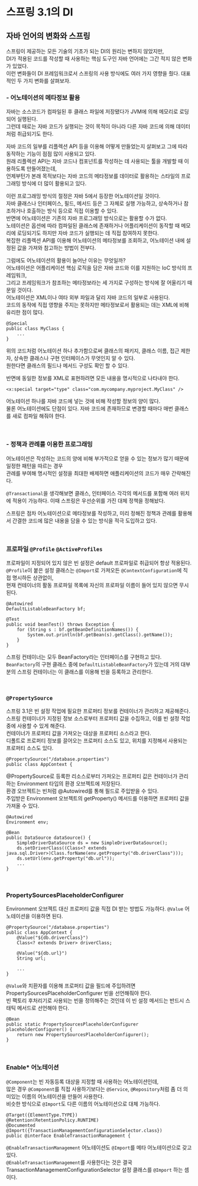 # 스프링 3.1의 DI      

## 자바 언어의 변화와 스프링       
스프링이 제공하는 모든 기술의 기초가 되는 DI의 원리는 변하지 않았지만,                 
DI가 적용된 코드를 작성할 때 사용하는 핵심 도구인 자바 언어에는 그간 적지 않은 변화가 있었다.         
이런 변화들이 DI 프레임워크로서 스프링의 사용 방식에도 여러 가지 영향을 줬다. 대표적인 두 가지 변화를 살펴보자.              

### - 어노테이션의 메타정보 활용             
자바는 소스코드가 컴파일된 후 클래스 파일에 저장됐다가 JVM에 의해 메모리로 로딩되어 실행된다.       
그런데 때로는 자바 코드가 실행되는 것이 목적이 아니라 다른 자바 코드에 의해 데이터처럼 취급되기도 한다.                      

자바 코드의 일부를 리플렉션 API 등을 이용해 어떻게 만들었는지 살펴보고 그에 따라 동작하는 기능이 점점 많이 사용되고 있다.            
원래 리플렉션 API는 자바 코드나 컴포넌트를 작성하는 데 사용되는 툴을 개발할 때 이용하도록 만들어졌는데,        
언제부턴가 본래 목적보다는 자바 코드의 메타정보를 데이터로 활용하는 스타일의 프로그래밍 방식에 더 많이 활용되고 있다.               

이런 프로그래밍 방식의 절정은 자바 5에서 등장한 어노테이션일 것이다.              
자바 클래스나 인터페이스, 필드, 메서드 등은 그 자체로 실행 가능하고, 상속하거나 참조하거나 호출하는 방식 등으로 직접 이용할 수 있다.        
반면에 어노테이션은 기존의 자바 프로그래밍 방식으로는 활용할 수가 없다.           
노테이션은 옵션에 따라 컴파일된 클래스에 존재하거나 어플리케이션이 동작할 때 메모리에 로딩되기도 하지만 자바 코드가 실행되는 데 직접 참여하지 못한다.          
복잡한 리플렉션 API를 이용해 어노테이션의 메타정보를 조회하고, 어노테이션 내에 설정된 값을 가져와 참고하는 방법이 전부다.                

그럼에도 어노테이션의 활용이 늘어난 이유는 무엇일까?           
어노테이션은 어플리케이션 핵심 로직을 담은 자바 코드와 이를 지원하는 IoC 방식의 프레임워크,                
그리고 프레임워크가 참조하는 메타정보라는 세 가지로 구성하는 방식에 잘 어울리기 때문일 것이다.          
어노테이션은 XML이나 여타 외부 파일과 달리 자바 코드의 일부로 사용된다.                
코드의 동작에 직접 영향을 주지는 못하지만 메타정보로서 활용되는 데는 XML에 비해 유리한 점이 많다.                

```  
@Special 
public class MyClass {
    ...
}
```   

위의 코드처럼 어노테이션 하나 추가함으로써 클래스의 패키지, 클래스 이름, 접근 제한자, 상속한 클래스나 구현 인터페이스가 무엇인지 알 수 있다.      
원한다면 클래스의 필드나 메서드 구성도 확인 할 수 있다.        

반면에 동일한 정보를 XML로 표현하려면 모든 내용을 명시적으로 나타내야 한다.  

```  
<x:special target="type" class="com.mycompany.myproject.MyClass" />
```  

어노테이션 하나를 자바 코드에 넣는 것에 비해 작성할 정보의 양이 많다.            
물론 어노테이션에도 단점이 있다. 자바 코드에 존재하므로 변경할 때마다 매번 클래스를 새로 컴파일 해줘야 한다.       

<br />    

### - 정책과 관례를 이용한 프로그래밍        
어노테이션은 작성하는 코드의 양에 비해 부가적으로 얻을 수 있는 정보가 많기 때문에 일정한 패턴을 따르는 경우        
관례를 부여해 명시적인 설정을 최대한 배제하면 애플리케이션의 코드가 매우 간략해진다.       

`@Transactional`을 생각해보면 클래스, 인터페이스 각각의 메서드를 포함해 여러 위치에 적용이 가능하다. 이때 스프링은 우선순위를 가진 대체 정책을 정해놨다.        

스프링은 점차 어노테이션으로 메타정보를 작성하고, 미리 정해진 정책과 관례를 활용해서 간결한 코드에 많은 내용을 담을 수 있는 방식을 적극 도입하고 있다.           

<br />    

### 프로파일 `@Profile` `@ActiveProfiles`         
프로파일이 지정되어 있지 않은 빈 설정은 default 프로파일로 취급되어 항상 적용된다.              
`@Profile`이 붙은 설정 클래스는 `@Import`로 가져오든 `@ContextConfiguration`에 직접 명시하든 상관없이,     
현재 컨테이너의 활동 프로파일 목록에 자신의 프로파일 이름이 들어 있지 않으면 무시된다.  

```  
@Autowired
DefaultListableBeanFactory bf;

@Test
public void beanTest() throws Exception {
    for (String s : bf.getBeanDefinitionNames()) {
        System.out.println(bf.getBean(s).getClass().getName());
    }
}
```  

스프링 컨테이너는 모두 BeanFactory라는 인터페이스를 구현하고 있다.       
`BeanFactory`의 구현 클래스 중에 `DefaultListableBeanFactory`가 있는데 거의 대부분의 스프링 컨테이너는 이 클래스를 이용해 빈을 등록하고 관리한다.      

    
<br />    

### `@PropertySource`      
스프링 3.1은 빈 설정 작업에 필요한 프로퍼티 정보를 컨테이너가 관리하고 제공해준다.   
스프링 컨테이너가 지정된 정보 소스로부터 프로퍼티 값을 수집하고, 이를 빈 설정 작업 중에 사용할 수 있게 해준다.   
컨테이너가 프로퍼티 값을 가져오는 대상을 프로퍼티 소스라고 한다.  
디폴트로 프로퍼티 정보를 끌어오는 프로퍼티 소스도 있고, 위치를 지정해서 사용되는 프로퍼티 소스도 있다.  

```  
@PropertySource("/database.properties")
public class AppContext {
```    

@PropertySource로 등록한 리소스로부터 가져오는 프로퍼티 값은 컨테이너가 관리하는 Environment 타입의 환경 오브젝트에 저장된다.            
환경 오브젝트는 빈처럼 @Autowired를 통해 필드로 주입받을 수 있다.            
주입받은 Environment 오브젝트의 getProperty() 메서드를 이용하면 프로퍼티 값을 가져올 수 있다.            

```  
@Autowired
Environment env;
   
@Bean
public DataSource dataSource() {
    SimpleDriverDataSource ds = new SimpleDriverDataSource();
    ds.setDriverClass((Class<? extends java.sql.Driver>)Class.forName(env.getProperty("db.driverClass")));
    ds.setUrl(env.getProperty("db.url"));
    ...
}
```  

<br />    

### PropertySourcesPlaceholderConfigurer     
Environment 오브젝트 대신 프로퍼티 값을 직접 DI 받는 방법도 가능하다. `@Value` 어노테이션을 이용하면 된다.     

```    
@PropertySource("/database.properties")
public class AppContext {
    @Value("${db.driverClass}")
    Class<? extends Driver> driverClass;

    @Value("${db.url}")
    String url;

    ...
}
```   

`@Value`와 치환자를 이용해 프로퍼티 값을 필드에 주입하려면 PropertySourcesPlaceholderConfigurer 빈을 선언해줘야 한다.          
빈 팩토리 후처리기로 사용되는 빈을 정의해주는 것인데 이 빈 설정 메서드는 반드시 스태틱 메서드로 선언해야 한다.          


```
@Bean
public static PropertySourcesPlaceholderConfigurer placeholderConfigurer() {
    return new PropertySourcesPlaceholderConfigurer();
}
```

<br />    

### Enable* 어노테이션    
`@Component`는 빈 자동등록 대상을 지정할 때 사용하는 어노테이션인데,         
많은 경우 `@Component`를 직접 사용하기보다는 `@Service`, `@Repository`처럼 좀 더 의미있는 이름의 어노테이션을 만들어 사용한다.      
비슷한 방식으로 `@Import`도 다른 이름의 어노테이션으로 대체 가능하다.      

```
@Target({ElementType.TYPE})
@Retention(RetentionPolicy.RUNTIME)
@Documented
@Import({TransactionManagementConfigurationSelector.class})
public @interface EnableTransactionManagement {
```

`@EnableTransactionManagement` 어노테이션도 `@Import`를 메타 어노테이션으로 갖고 있다.      
`@EnableTransactionManagement`를 사용한다는 것은 결국 TransactionManagementConfigurationSelector 설정 클래스를 `@Import` 하는 셈이다.      

